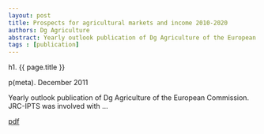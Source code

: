 ```yaml
---
layout: post
title: Prospects for agricultural markets and income 2010-2020
authors: Dg Agriculture
abstract: Yearly outlook publication of Dg Agriculture of the European Commission. 
tags : [publication]
---
```


h1. {{ page.title }}

p(meta). December 2011 

Yearly outlook publication of Dg Agriculture of the European Commission. JRC-IPTS was involved with ...

[pdf](http://www.google.es/url?sa=t&rct=j&q=prospects%20for%20agricultural%20markets%20dg%20agri&source=web&cd=1&ved=0CC4QFjAA&url=http%3A%2F%2Fec.europa.eu%2Fagriculture%2Fpubli%2Fcaprep%2Fprospects2010%2Ffullrep_en.pdf&ei=OfAST7exHYqfOpnU1dQG&usg=AFQjCNEDWhDMNfReLY7hzPh5L3gsly6kvA&sig2=xqEkXzLwotBVxgQm9BvRWg)

